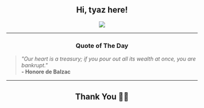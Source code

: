 <h2 align="center"> Hi, tyaz here!</h2>

<p align="center">
<a href="https://github.com/tyazx" alt="github streak"><img src="https://dvst-streak.herokuapp.com/?user=tyazx&theme=tokyonight&fire=DD472C"></a>
</p>

<hr>
<h3 align="center">Quote of The Day</h3>
<p align="center">
<blockquote>
<i>"Our heart is a treasury; if you pour out all its wealth at once, you are bankrupt."</i>
<br>
<b>- Honore de Balzac</b>
</blockquote>
</p>


<hr>
<h2 align="center">Thank You 🙏🏼</h2>
